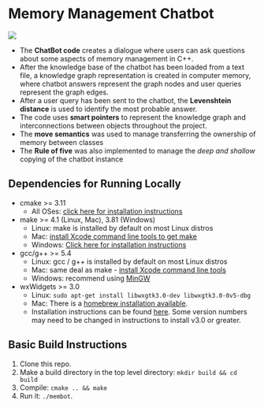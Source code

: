 # Memory Management Chatbot



<img src="images/chatbot_demo.gif"/>

- The **ChatBot code** creates a dialogue where users can ask questions about some aspects of memory management in C++. 
- After the knowledge base of the chatbot has been loaded from a text file, a knowledge graph representation is created in computer memory, where chatbot answers represent the graph nodes and user queries represent the graph edges. 
- After a user query has been sent to the chatbot, the **Levenshtein distance** is used to identify the most probable answer. 
- The code uses **smart pointers** to represent the knowledge graph and interconnections between objects throughout the project.
- The **move semantics** was used to manage transferring the ownership of memory between classes
- The **Rule of five** was also implemented to manage the *deep and shallow* copying of the chatbot instance


## Dependencies for Running Locally
* cmake >= 3.11
  * All OSes: [click here for installation instructions](https://cmake.org/install/)
* make >= 4.1 (Linux, Mac), 3.81 (Windows)
  * Linux: make is installed by default on most Linux distros
  * Mac: [install Xcode command line tools to get make](https://developer.apple.com/xcode/features/)
  * Windows: [Click here for installation instructions](http://gnuwin32.sourceforge.net/packages/make.htm)
* gcc/g++ >= 5.4
  * Linux: gcc / g++ is installed by default on most Linux distros
  * Mac: same deal as make - [install Xcode command line tools](https://developer.apple.com/xcode/features/)
  * Windows: recommend using [MinGW](http://www.mingw.org/)
* wxWidgets >= 3.0
  * Linux: `sudo apt-get install libwxgtk3.0-dev libwxgtk3.0-0v5-dbg`
  * Mac: There is a [homebrew installation available](https://formulae.brew.sh/formula/wxmac).
  * Installation instructions can be found [here](https://wiki.wxwidgets.org/Install). Some version numbers may need to be changed in instructions to install v3.0 or greater.

## Basic Build Instructions

1. Clone this repo.
2. Make a build directory in the top level directory: `mkdir build && cd build`
3. Compile: `cmake .. && make`
4. Run it: `./membot`.



